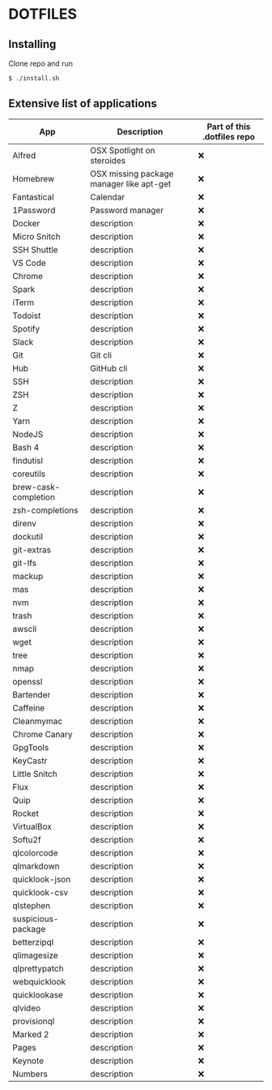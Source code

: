 # DOTFILES

## Installing

Clone repo and run
```sh
$ ./install.sh
```

## Extensive list of applications

App | Description | Part of this .dotfiles repo
------------ | ------------- | ------------
Alfred | OSX Spotlight on steroides | :x:
Homebrew | OSX missing package manager like apt-get | :x:
Fantastical | Calendar | :x:
1Password | Password manager | :x:
Docker | description | :x:
Micro Snitch | description | :x:
SSH Shuttle | description | :x:
VS Code | description | :x:
Chrome | description | :x:
Spark | description | :x:
iTerm | description | :x:
Todoist | description | :x:
Spotify | description | :x:
Slack | description | :x:
Git | Git cli | :x:
Hub | GitHub cli | :x:
SSH | description | :x:
ZSH | description | :x:
Z | description | :x:
Yarn | description | :x:
NodeJS | description | :x:
Bash 4 | description | :x:
findutisl | description | :x:
coreutils | description | :x:
brew-cask-completion | description | :x:
zsh-completions | description | :x:
direnv | description | :x:
dockutil | description | :x:
git-extras | description | :x:
git-lfs | description | :x:
mackup | description | :x:
mas | description | :x:
nvm | description | :x:
trash | description | :x:
awscli | description | :x:
wget | description | :x:
tree | description | :x:
nmap | description | :x:
openssl | description | :x:
Bartender | description | :x:
Caffeine | description | :x:
Cleanmymac | description | :x:
Chrome Canary | description | :x:
GpgTools | description | :x:
KeyCastr | description | :x:
Little Snitch | description | :x:
Flux | description | :x:
Quip | description | :x:
Rocket | description | :x:
VirtualBox | description | :x:
Softu2f | description | :x:
qlcolorcode | description | :x:
qlmarkdown | description | :x:
quicklook-json | description | :x:
quicklook-csv | description | :x:
qlstephen | description | :x:
suspicious-package | description | :x:
betterzipql | description | :x:
qlimagesize | description | :x:
qlprettypatch | description | :x:
webquicklook | description | :x:
quicklookase | description | :x:
qlvideo | description | :x:
provisionql | description | :x:
Marked 2 | description | :x:
Pages | description | :x:
Keynote | description | :x:
Numbers | description | :x:

